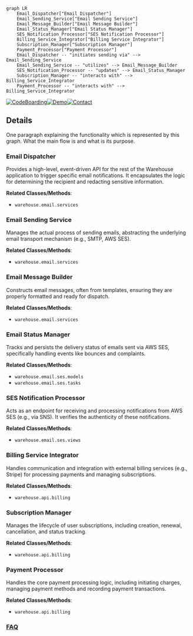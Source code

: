 ```mermaid
graph LR
    Email_Dispatcher["Email Dispatcher"]
    Email_Sending_Service["Email Sending Service"]
    Email_Message_Builder["Email Message Builder"]
    Email_Status_Manager["Email Status Manager"]
    SES_Notification_Processor["SES Notification Processor"]
    Billing_Service_Integrator["Billing Service Integrator"]
    Subscription_Manager["Subscription Manager"]
    Payment_Processor["Payment Processor"]
    Email_Dispatcher -- "initiates sending via" --> Email_Sending_Service
    Email_Sending_Service -- "utilizes" --> Email_Message_Builder
    SES_Notification_Processor -- "updates" --> Email_Status_Manager
    Subscription_Manager -- "interacts with" --> Billing_Service_Integrator
    Payment_Processor -- "interacts with" --> Billing_Service_Integrator
```

[![CodeBoarding](https://img.shields.io/badge/Generated%20by-CodeBoarding-9cf?style=flat-square)](https://github.com/CodeBoarding/GeneratedOnBoardings)[![Demo](https://img.shields.io/badge/Try%20our-Demo-blue?style=flat-square)](https://www.codeboarding.org/demo)[![Contact](https://img.shields.io/badge/Contact%20us%20-%20contact@codeboarding.org-lightgrey?style=flat-square)](mailto:contact@codeboarding.org)

## Details

One paragraph explaining the functionality which is represented by this graph. What the main flow is and what is its purpose.

### Email Dispatcher
Provides a high-level, event-driven API for the rest of the Warehouse application to trigger specific email notifications. It encapsulates the logic for determining the recipient and redacting sensitive information.


**Related Classes/Methods**:

- `warehouse.email.services`


### Email Sending Service
Manages the actual process of sending emails, abstracting the underlying email transport mechanism (e.g., SMTP, AWS SES).


**Related Classes/Methods**:

- `warehouse.email.services`


### Email Message Builder
Constructs email messages, often from templates, ensuring they are properly formatted and ready for dispatch.


**Related Classes/Methods**:

- `warehouse.email.services`


### Email Status Manager
Tracks and persists the delivery status of emails sent via AWS SES, specifically handling events like bounces and complaints.


**Related Classes/Methods**:

- `warehouse.email.ses.models`
- `warehouse.email.ses.tasks`


### SES Notification Processor
Acts as an endpoint for receiving and processing notifications from AWS SES (e.g., via SNS). It verifies the authenticity of these notifications.


**Related Classes/Methods**:

- `warehouse.email.ses.views`


### Billing Service Integrator
Handles communication and integration with external billing services (e.g., Stripe) for processing payments and managing subscriptions.


**Related Classes/Methods**:

- `warehouse.api.billing`


### Subscription Manager
Manages the lifecycle of user subscriptions, including creation, renewal, cancellation, and status tracking.


**Related Classes/Methods**:

- `warehouse.api.billing`


### Payment Processor
Handles the core payment processing logic, including initiating charges, managing payment methods and recording payment transactions.


**Related Classes/Methods**:

- `warehouse.api.billing`




### [FAQ](https://github.com/CodeBoarding/GeneratedOnBoardings/tree/main?tab=readme-ov-file#faq)